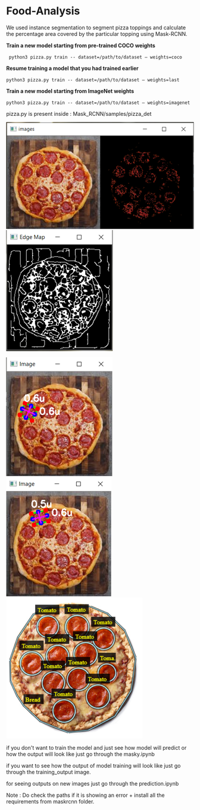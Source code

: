 # Food-Analysis
We used instance segmentation to segment pizza toppings and calculate the percentage area covered by the particular topping using Mask-RCNN.

**Train a new model starting from pre-trained COCO weights**
```
 python3 pizza.py train -- dataset=/path/to/dataset — weights=coco
```
**Resume training a model that you had trained earlier**
 ```
 python3 pizza.py train -- dataset=/path/to/dataset — weights=last
 
 ```
**Train a new model starting from ImageNet weights**
```
python3 pizza.py train -- dataset=/path/to/dataset — weights=imagenet
```
pizza.py is present inside : Mask_RCNN/samples/pizza_det

![](/Toppings/edge_map_red.PNG)  ![](Toppings/edge_map.PNG) 

![](Toppings/edgy_radius.PNG)  ![](Toppings/edgy_radius2.PNG) ![](Toppings/output.PNG)

if you don't want to train the model and just see how model will predict or how the output will look like
just go through the masky.ipynb

if you want to see how the output of model training will look like just go through the training_output image.

for seeing outputs on new images just go through the prediction.ipynb

Note : Do check the paths if it is showing an error + install all the requirements from maskrcnn folder.
